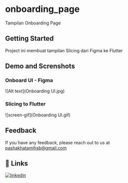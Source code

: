 # onboarding_page

Tampilan Onboarding Page

## Getting Started

Project ini membuat tampilan Slicing dari Figma ke Flutter

## Demo and Screnshots

### Onboard UI - Figma

![Alt text](Onboarding UI.jpg)

### Slicing to Flutter

![screen-gif](Onboarding UI.gif)

## Feedback

If you have any feedback, please reach out to us at <pashakhatamihsb@gmail.com>

## 🔗 Links

[![linkedin](https://img.shields.io/badge/linkedin-0A66C2?style=for-the-badge&logo=linkedin&logoColor=white)](https://www.linkedin.com/in/pashakhatamihsb/)

